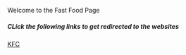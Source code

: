 <html>
<head>
<title> Fast Food Cuisines </title>
</head>
<style>

body {
  background-color: light-blue;
}

h5 {
  color: black;
  text-align: center;
}

 
p {
  font-family: verdana;
  color: black;
  font-size: 20px;
}

</style>
<body>

<p> Welcome to the Fast Food Page </p> 

<h5> CLick the following links to get redirected to the websites </h5> 

<a href="http://bit.ly/2LhySye">KFC</a>

</body>

</html>
